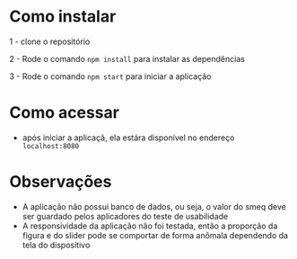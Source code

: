 # Como instalar

1 - clone o repositório

2 - Rode o comando ```npm install``` para instalar as dependências

3 - Rode o comando ```npm start``` para iniciar a aplicação


# Como acessar 
- após iniciar a aplicaçã, ela estára disponível no endereço
``` localhost:8080```

# Observações 

- A aplicação não possui banco de dados, ou seja, o valor do smeq deve ser guardado pelos aplicadores do teste de usabilidade
- A responsividade da aplicação não foi testada, então a proporção da figura e do slider pode se comportar de forma anômala dependendo da tela do dispositivo
